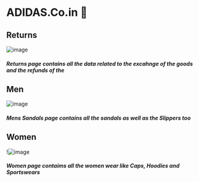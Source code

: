 # ADIDAS.Co.in :running:
## Returns
![image](https://github.com/9xVibee/ADIDAS-GEEKTHON/assets/152276284/a2534463-4255-4688-92f8-9440f2d59d2f)
##### <i>Returns page contains all the data related to the excahnge of the goods and the refunds of the   </i>

## Men
![image](https://github.com/9xVibee/ADIDAS-GEEKTHON/assets/152276284/1543b9a8-13e5-492a-838a-8d734197e4f7)
##### <i>Mens Sandals page contains all the sandals as well as the Slippers too</i>

## Women
!![image](https://github.com/9xVibee/ADIDAS-GEEKTHON/assets/152276284/92e0d571-9665-4bfa-9605-a67c9c61bc62)

##### <i>Women page contaims all the women wear like Caps, Hoodies and Sportswears</i>
